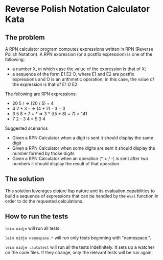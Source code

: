 # Reverse Polish Notation Calculator Kata

## The problem

A RPN calculator program computes expressions written in RPN (Reverse Polish Notation).
A RPN expression (or a postfix expression) is one of the following:

- a number X, in which case the value of the expression is that of X;
- a sequence of the form E1 E2 O, where E1 and E2 are postfix expressions and O is an  arithmetic operation; in this case, the value of the expression is that of  E1 O E2

The following are RPN expressions:

- 20 5 / => (20 / 5) = 4
- 4 2 + 3 - => (4 + 2) - 3 = 3
- 3 5 8 * 7 + * => 3 * ((5 * 8) + 7) = 141
- 7 2 - 3 4 = 5 3 4

Suggested scenarios

- Given a RPN Calculator when a digit is sent it should display the same digit
- Given a RPN Calculator when some digits are sent it should display the number formed by those digits
- Given a RPN Calculator when an operation (* + / -) is sent after two numbers it should display the result of that operation

## The solution

This solution leverages clojure lisp nature and its evaluation capabilities
to build a sequence of expressions that can be handled by the `eval` function
in order to do the requested calculations.

## How to run the tests

`lein midje` will run all tests.

`lein midje namespace.*` will run only tests beginning with "namespace.".

`lein midje :autotest` will run all the tests indefinitely. It sets up a
watcher on the code files. If they change, only the relevant tests will be
run again.